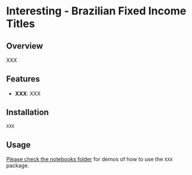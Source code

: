# Interesting - Brazilian Fixed Income Titles

## Overview

XXX

## Features

- **XXX**: XXX

## Installation

```bash
XXX
```

## Usage
[Please check the notebooks folder](notebooks/) for demos of how to use the `XXX` package.
